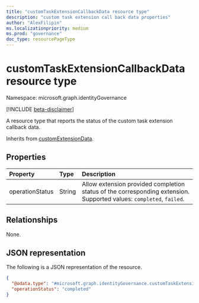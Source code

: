 ```yaml
---
title: "customTaskExtensionCallbackData resource type"
description: "custom task extension call back data properties"
author: "AlexFilipin"
ms.localizationpriority: medium
ms.prod: "governance"
doc_type: resourcePageType
---
```


# customTaskExtensionCallbackData resource type

Namespace: microsoft.graph.identityGovernance

[!INCLUDE [beta-disclaimer](../../includes/beta-disclaimer.md)]

A resource type that reports the status of the custom task extension callback data.

Inherits from [customExtensionData](../resources/identitygovernance-customTaskExtensionCallbackData.md).

## Properties

|Property|Type|Description|
|:---|:---|:---|
|operationStatus|String|Allow extension provided completion status of the corresponding extension. Supported values: `completed`, `failed`.|

## Relationships

None.

## JSON representation

The following is a JSON representation of the resource.
<!-- {
  "blockType": "resource",
  "@odata.type": "microsoft.graph.identityGovernance.customTaskExtensionCallbackData"
}
-->
``` json
{
  "@odata.type": "#microsoft.graph.identityGovernance.customTaskExtensionCallbackData",
  "operationStatus": "completed"
}
```
